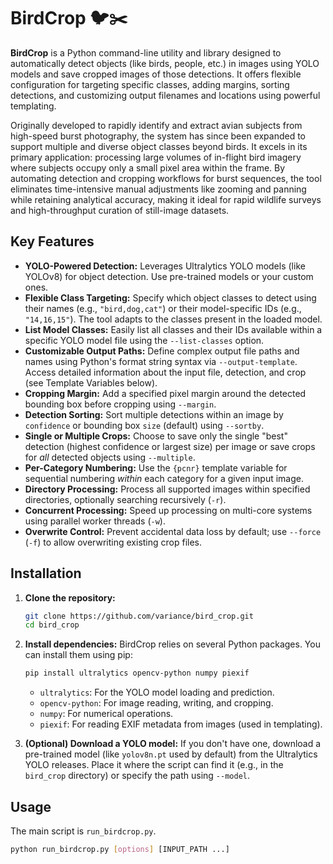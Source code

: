 # BirdCrop 🐦✂️

**BirdCrop** is a Python command-line utility and library designed to automatically detect objects (like birds, people, etc.) in images using YOLO models and save cropped images of those detections. It offers flexible configuration for targeting specific classes, adding margins, sorting detections, and customizing output filenames and locations using powerful templating.

Originally developed to rapidly identify and extract avian subjects from high-speed burst photography, the system has since been expanded to support multiple and diverse object classes beyond birds. It excels in its primary application: processing large volumes of in-flight bird imagery where subjects occupy only a small pixel area within the frame. By automating detection and cropping workflows for burst sequences, the tool eliminates time-intensive manual adjustments like zooming and panning while retaining analytical accuracy, making it ideal for rapid wildlife surveys and high-throughput curation of still-image datasets.

## Key Features

*   **YOLO-Powered Detection:** Leverages Ultralytics YOLO models (like YOLOv8) for object detection. Use pre-trained models or your custom ones.
*   **Flexible Class Targeting:** Specify which object classes to detect using their names (e.g., `"bird,dog,cat"`) or their model-specific IDs (e.g., `"14,16,15"`). The tool adapts to the classes present in the loaded model.
*   **List Model Classes:** Easily list all classes and their IDs available within a specific YOLO model file using the `--list-classes` option.
*   **Customizable Output Paths:** Define complex output file paths and names using Python's format string syntax via `--output-template`. Access detailed information about the input file, detection, and crop (see Template Variables below).
*   **Cropping Margin:** Add a specified pixel margin around the detected bounding box before cropping using `--margin`.
*   **Detection Sorting:** Sort multiple detections within an image by `confidence` or bounding box `size` (default) using `--sortby`.
*   **Single or Multiple Crops:** Choose to save only the single "best" detection (highest confidence or largest size) per image or save crops for *all* detected objects using `--multiple`.
*   **Per-Category Numbering:** Use the `{pcnr}` template variable for sequential numbering *within* each category for a given input image.
*   **Directory Processing:** Process all supported images within specified directories, optionally searching recursively (`-r`).
*   **Concurrent Processing:** Speed up processing on multi-core systems using parallel worker threads (`-w`).
*   **Overwrite Control:** Prevent accidental data loss by default; use `--force` (`-f`) to allow overwriting existing crop files.

## Installation

1.  **Clone the repository:**
    ```bash
    git clone https://github.com/variance/bird_crop.git
    cd bird_crop
    ```

2.  **Install dependencies:**
    BirdCrop relies on several Python packages. You can install them using pip:
    ```bash
    pip install ultralytics opencv-python numpy piexif
    ```
    *   `ultralytics`: For the YOLO model loading and prediction.
    *   `opencv-python`: For image reading, writing, and cropping.
    *   `numpy`: For numerical operations.
    *   `piexif`: For reading EXIF metadata from images (used in templating).

3.  **(Optional) Download a YOLO model:** If you don't have one, download a pre-trained model (like `yolov8n.pt` used by default) from the Ultralytics YOLO releases. Place it where the script can find it (e.g., in the `bird_crop` directory) or specify the path using `--model`.

## Usage

The main script is `run_birdcrop.py`.

```bash
python run_birdcrop.py [options] [INPUT_PATH ...]
